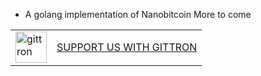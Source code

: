 * A golang implementation of Nanobitcoin
More to come

<table border="0"><tr>  <td><a href="https://gittron.me/bots/0xddab05da7f11acf322db7ac1c4f671ea"><img src="https://s3.amazonaws.com/od-flat-svg/0xddab05da7f11acf322db7ac1c4f671ea.png" alt="gittron" width="50"/></a></td><td><a href="https://gittron.me/bots/0xddab05da7f11acf322db7ac1c4f671ea">SUPPORT US WITH GITTRON</a></td></tr></table>
